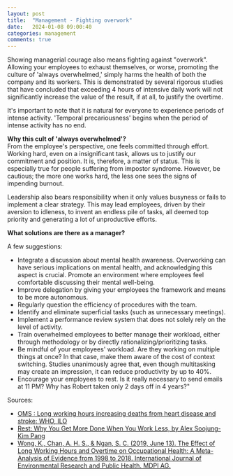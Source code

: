 ```yaml
---
layout: post
title:  "Management - Fighting overwork"
date:   2024-01-08 09:00:40
categories: management
comments: true
---
```


Showing managerial courage also means fighting against "overwork". Allowing your employees to exhaust themselves, or worse, promoting the culture of 'always overwhelmed,' simply harms the health of both the company and its workers. This is demonstrated by several rigorous studies that have concluded that exceeding 4 hours of intensive daily work will not significantly increase the value of the result, if at all, to justify the overtime.  

It's important to note that it is natural for everyone to experience periods of intense activity. 'Temporal precariousness' begins when the period of intense activity has no end.  

**Why this cult of 'always overwhelmed'?**  
From the employee's perspective, one feels committed through effort. Working hard, even on a insignificant task, allows us to justify our commitment and position. It is, therefore, a matter of status. This is especially true for people suffering from impostor syndrome. However, be cautious; the more one works hard, the less one sees the signs of impending burnout.  

Leadership also bears responsibility when it only values busyness or fails to implement a clear strategy. This may lead employees, driven by their aversion to idleness, to invent an endless pile of tasks, all deemed top priority and generating a lot of unproductive efforts.  

**What solutions are there as a manager?**  

A few suggestions:  

- Integrate a discussion about mental health awareness. Overworking can have serious implications on mental health, and acknowledging this aspect is crucial. Promote an environment where employees feel comfortable discussing their mental well-being.
- Improve delegation by giving your employees the framework and means to be more autonomous.
- Regularly question the efficiency of procedures with the team.
- Identify and eliminate superficial tasks (such as unnecessary meetings).
- Implement a performance review system that does not solely rely on the level of activity.
- Train overwhelmed employees to better manage their workload, either through methodology or by directly rationalizing/prioritizing tasks.
- Be mindful of your employees' workload. Are they working on multiple things at once? In that case, make them aware of the cost of context switching. Studies unanimously agree that, even though multitasking may create an impression, it can reduce productivity by up to 40%.
- Encourage your employees to rest. Is it really necessary to send emails at 11 PM? Why has Robert taken only 2 days off in 4 years?"  


Sources:  
- [OMS : Long working hours increasing deaths from heart disease and stroke: WHO, ILO](https://www.who.int/news/item/17-05-2021-long-working-hours-increasing-deaths-from-heart-disease-and-stroke-who-ilo)
- [Rest: Why You Get More Done When You Work Less, by Alex Soojung-Kim Pang](https://www.amazon.com/Rest-More-Done-When-Work/dp/0465074871)
- [Wong, K., Chan, A. H. S., & Ngan, S. C. (2019, June 13). The Effect of Long Working Hours and Overtime on Occupational Health: A Meta-Analysis of Evidence from 1998 to 2018. International Journal of Environmental Research and Public Health. MDPI AG.](https://www.mdpi.com/1660-4601/16/12/2102)